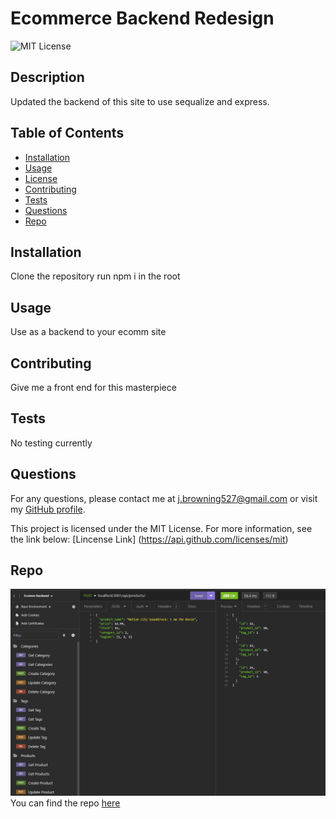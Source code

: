 # Ecommerce Backend Redesign

![MIT License](https://img.shields.io/badge/License-MIT-blue.svg)

## Description

Updated the backend of this site to use sequalize and express.

## Table of Contents

- [Installation](#installation)
- [Usage](#usage)
- [License](#license)
- [Contributing](#contributing)
- [Tests](#tests)
- [Questions](#questions)
- [Repo](#repo)


## Installation

Clone the repository run npm i in the root

## Usage

Use as a backend to your ecomm site

## Contributing

Give me a front end for this masterpiece

## Tests

No testing currently

## Questions

For any questions, please contact me at [j.browning527@gmail.com](mailto:j.browning527@gmail.com) or visit my [GitHub profile](https://github.com/jbrowning824).

This project is licensed under the MIT License. For more information, see the link below:
    [Lincense Link] (https://api.github.com/licenses/mit)

## Repo
![Project Photo](image.png)
You can find the repo [here](https://github.com/jbrowning824/ECommerce-Backend-Redesign)